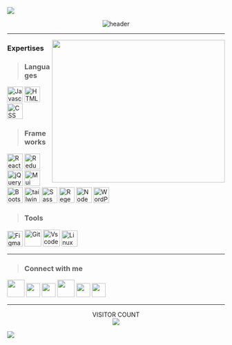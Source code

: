 <img src="https://user-images.githubusercontent.com/73097560/115834477-dbab4500-a447-11eb-908a-139a6edaec5c.gif">
 
<div align="center">
 
![header](https://capsule-render.vercel.app/api?type=waving&color=FDB813&height=300&section=header&text=Mohammad%20Abdollahzadeh&fontSize=50&animation=fadeIn&fontAlignY=38&desc=Front-end%20developer%20web%20-%20React.js&descAlignY=55&descAlign=50&descColor=000000)
</div>


<hr>

<img align="right" width="400" height="330" src="https://i2.wp.com/allhtaccess.info/wp-content/uploads/2018/03/programming.gif?fit=1281%2C716&ssl=1" />

<div align="left">
 
### Expertises

> ### Languages
<img src="https://raw.githubusercontent.com/danielcranney/readme-generator/main/public/icons/skills/javascript-colored.svg" width="36" alt="Javascript" 
title="Javascript"/>
<img src="https://raw.githubusercontent.com/danielcranney/readme-generator/main/public/icons/skills/html5-colored.svg" width="36" alt="HTML" 
title="HTML"/>
<img src="https://raw.githubusercontent.com/danielcranney/readme-generator/main/public/icons/skills/css3-colored.svg" width="36" alt="CSS" 
title="CSS"/>

> ### Frameworks
<img src="https://raw.githubusercontent.com/danielcranney/readme-generator/main/public/icons/skills/react-colored.svg" width="36" alt="React" 
title="React"/>
<img src="https://cdn.iconscout.com/icon/free/png-256/free-redux-3629018-3030243.png" width="36" alt="Redux"
title="Redux"/>
 <img src="https://www.vectorlogo.zone/logos/jquery/jquery-icon.svg" width="36" alt="jQuery" 
title="jQuery"/>
<img src="https://iili.io/H8PZ9UB.png" width="36"  alt="Mui"
title="Mui"/>
<img src="https://raw.githubusercontent.com/danielcranney/readme-generator/main/public/icons/skills/bootstrap-colored.svg" width="36" alt="Bootstrap"
title="Bootstrap"/>
<img src="https://upload.wikimedia.org/wikipedia/commons/d/d5/Tailwind_CSS_Logo.svg" width="36"  alt="tailwind" title="Tailwind" />
<img src="https://raw.githubusercontent.com/danielcranney/readme-generator/main/public/icons/skills/sass-colored.svg" width="36" alt="Sass"
title="Sass"/>
<img src="https://icons.veryicon.com/png/o/object/material-design-icons-1/regex.png" width="36" alt="Regex"
title="Regex"/>
<img src="https://static-00.iconduck.com/assets.00/node-js-icon-1901x2048-mk1e13df.png" width="36" alt="NodeJS"
title="NodeJS"/>
<img src="https://cdn-icons-png.flaticon.com/512/174/174881.png" width="36" alt="WordPress"
title="WordPress"/>

> ### Tools
<img src="https://raw.githubusercontent.com/danielcranney/readme-generator/main/public/icons/skills/figma-colored.svg" width="36" alt="Figma"
title="Figma"/>
<img src="https://upload.wikimedia.org/wikipedia/commons/thumb/3/3f/Git_icon.svg/2048px-Git_icon.svg.png" width="39" alt="Git"
title="Git"/>
<img src="https://cdn.icon-icons.com/icons2/2107/PNG/512/file_type_vscode_icon_130084.png" width="39" alt="Vscode"
title="Vscode"/>
<img src="https://upload.wikimedia.org/wikipedia/commons/thumb/3/35/Tux.svg/1200px-Tux.svg.png" width="37" alt="Linux"
title="Linux"/>
</div>
<hr>
            
> ### Connect with me

<div align="left">
<a href="mailto:mrdevpct@gmail.com" target="_blank" rel="noreferrer"><img src="https://upload.wikimedia.org/wikipedia/commons/thumb/7/7e/Gmail_icon_%282020%29.svg/768px-Gmail_icon_%282020%29.svg.png?20221017173631" width="40" /></a>
<a href="https://www.linkedin.com/in/devpct" target="_blank" rel="noreferrer"><img src="https://raw.githubusercontent.com/danielcranney/readme-generator/main/public/icons/socials/linkedin.svg" width="32" /></a>
<a href="https://codepen.io/MohammadAbdollahzadeh" target="_blank" rel="noreferrer"><img src="https://cdn-icons-png.flaticon.com/512/2111/2111501.png" width="32" /></a>
<a href="https://stackoverflow.com/users/18831761/mohammad-abdollahzadeh" target="_blank" rel="noreferrer"><img src="https://upload.wikimedia.org/wikipedia/commons/thumb/e/ef/Stack_Overflow_icon.svg/1200px-Stack_Overflow_icon.svg.png" width="40" /></a>
<a href="https://www.twitter.com/devpct" target="_blank" rel="noreferrer"><img src="https://raw.githubusercontent.com/danielcranney/readme-generator/main/public/icons/socials/twitter.svg" width="32" /></a>
<a href="https://www.instagram.com/devpct" target="_blank" rel="noreferrer"><img src="https://raw.githubusercontent.com/danielcranney/readme-generator/main/public/icons/socials/instagram.svg" width="32" /></a>
</div>

<hr>

<div align="center">

 
 
  VISITOR COUNT<br>
  <img src="https://profile-counter.glitch.me/mohammadabdollahzadeh/count.svg" />

</div>

 <img src="https://user-images.githubusercontent.com/73097560/115834477-dbab4500-a447-11eb-908a-139a6edaec5c.gif">
